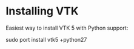Installing VTK
==============

Easiest way to install VTK 5 with Python support:

sudo port install vtk5 +python27

